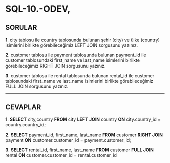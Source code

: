# SQL-10.-ODEV,
## SORULAR
**1**. city tablosu ile country tablosunda bulunan şehir (city) ve ülke (country) isimlerini birlikte görebileceğimiz LEFT JOIN sorgusunu yazınız.

**2**. customer tablosu ile payment tablosunda bulunan payment_id ile customer tablosundaki first_name ve last_name isimlerini birlikte görebileceğimiz RIGHT JOIN sorgusunu yazınız.

 **3**. customer tablosu ile rental tablosunda bulunan rental_id ile customer tablosundaki first_name ve last_name isimlerini birlikte görebileceğimiz FULL JOIN sorgusunu yazınız.

---
## CEVAPLAR

**1**. **SELECT** city,country **FROM** city **LEFT JOIN** country **ON** city.country_id = country.country_id;

**2**. **SELECT** payment_id, first_name, last_name **FROM** customer **RIGHT JOIN** payment **ON** customer.customer_id = payment.customer_id;

**3**. **SELECT** rental_id, first_name, last_name **FROM** customer **FULL JOIN** rental **ON** customer.customer_id = rental.customer_id
